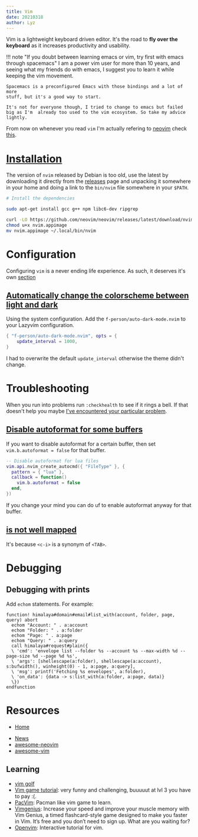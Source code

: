 ```yaml
---
title: Vim
date: 20210318
author: Lyz
---
```


Vim is a lightweight keyboard driven editor. It's the road to **fly over the
keyboard** as it increases productivity and usability.

!!! note "If you doubt between learning emacs or vim, try first with emacs through spacemacs"
I am a power vim user for more than 10 years, and seeing what my friends do
with emacs, I suggest you to learn it while keeping the vim movement.

    Spacemacs is a preconfigured Emacs with those bindings and a lot of more
    stuff, but it's a good way to start.

    It's not for everyone though, I tried to change to emacs but failed big as I'm  already too used to the vim ecosystem. So take my advice lightly.

From now on whenever you read `vim` I'm actually refering to [neovim](https://neovim.io/) check [this](vim_vs_neovim.md).

# [Installation](https://github.com/neovim/neovim/releases)

The version of `nvim` released by Debian is too old, use the latest by downloading it
directly from the [releases](https://github.com/neovim/neovim/releases) page and
unpacking it somewhere in your home and doing a link to the `bin/nvim` file somewhere in your `$PATH`.

```bash
# Install the dependencies

sudo apt-get install gcc g++ npm libc6-dev ripgrep

curl -LO https://github.com/neovim/neovim/releases/latest/download/nvim.appimage
chmod u+x nvim.appimage
mv nvim.appimage ~/.local/bin/nvim
```

# Configuration

Configuring `vim` is a never ending life experience. As such, it deserves it's own [section](vim_config.md)

## [Automatically change the colorscheme between light and dark](https://github.com/f-person/auto-dark-mode.nvim)

Using the system configuration. Add the `f-person/auto-dark-mode.nvim` to your Lazyvim configuration.

```lua
{ "f-person/auto-dark-mode.nvim", opts = {
    update_interval = 1000,
}
```

I had to overwrite the default `update_interval` otherwise the theme didn't change.

# Troubleshooting

When you run into problems run `:checkhealth` to see if it rings a bell. If that doesn't help you maybe [I've encountered your particular problem](vim_troubleshooting.md).

## [Disable autoformat for some buffers](https://www.lazyvim.org/configuration/tips#disable-autoformat-for-some-buffers)

If you want to disable autoformat for a certain buffer, then set `vim.b.autoformat = false` for that buffer.

```lua
-- Disable autoformat for lua files
vim.api.nvim_create_autocmd({ "FileType" }, {
  pattern = { "lua" },
  callback = function()
    vim.b.autoformat = false
  end,
})

```

If you change your mind you can do <leader>uf to enable autoformat anyway for that buffer.

## [<c-i> is not well mapped](https://github.com/neovim/neovim/issues/5916)

It's because `<c-i>` is a synonym of `<TAB>`.

# Debugging

## Debugging with prints

Add `echom` statements. For example:

```vim
function! himalaya#domain#email#list_with(account, folder, page, query) abort
  echom "Account: " . a:account
  echom "Folder: " . a:folder
  echom "Page: " . a:page
  echom "Query: " . a:query
  call himalaya#request#plain({
  \ 'cmd': 'envelope list --folder %s --account %s --max-width %d --page-size %d --page %d %s',
  \ 'args': [shellescape(a:folder), shellescape(a:account), s:bufwidth(), winheight(0) - 1, a:page, a:query],
  \ 'msg': printf('Fetching %s envelopes', a:folder),
  \ 'on_data': {data -> s:list_with(a:folder, a:page, data)}
  \})
endfunction

```

# Resources

- [Home](https://neovim.io/)

* [News](https://neovim.io/news/)
* [awesome-neovim](https://github.com/rockerBOO/awesome-neovim/blob/main/README.md)
* [awesome-vim](https://github.com/akrawchyk/awesome-vim)

## Learning

- [vim golf](https://www.vimgolf.com)
- [Vim game tutorial](https://vim-adventures.com/): very funny and challenging,
  buuuuut at lvl 3 you have to pay :(.
- [PacVim](https://www.ostechnix.com/pacvim-a-cli-game-to-learn-vim-commands/):
  Pacman like vim game to learn.
- [Vimgenius](http://www.vimgenius.com/): Increase your speed and improve your
  muscle memory with Vim Genius, a timed flashcard-style game designed to
  make you faster in Vim. It’s free and you don’t need to sign up. What are
  you waiting for?
- [Openvim](http://www.openvim.com/): Interactive tutorial for vim.
